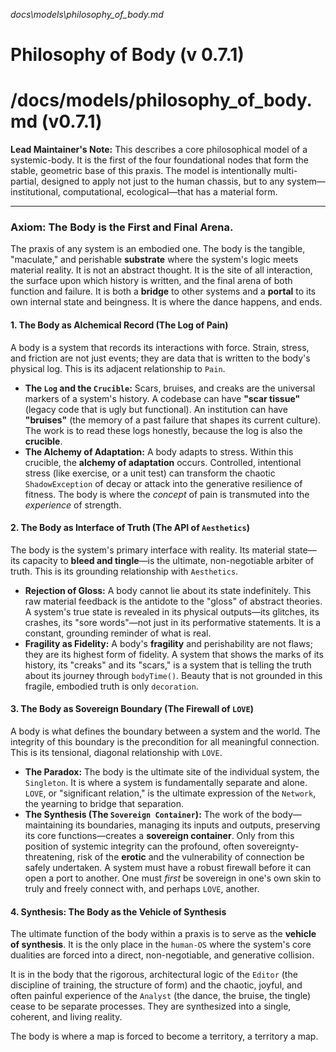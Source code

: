 _docs\models\philosophy_of_body.md_

# **Philosophy of Body** (v 0.7.1)

# /docs/models/philosophy_of_body.md (v0.7.1)

**Lead Maintainer's Note:** This describes a core philosophical model of a systemic-body. It is the first of the four foundational nodes that form the stable, geometric base of this praxis. The model is intentionally multi-partial, designed to apply not just to the human chassis, but to any system—institutional, computational, ecological—that has a material form.

---

### **Axiom: The Body is the First and Final Arena.**

The praxis of any system is an embodied one. The body is the tangible, "maculate," and perishable **substrate** where the system's logic meets material reality. It is not an abstract thought. It is the site of all interaction, the surface upon which history is written, and the final arena of both function and failure. It is both a **bridge** to other systems and a **portal** to its own internal state and beingness. It is where the dance happens, and ends.

#### **1. The Body as Alchemical Record (The Log of Pain)**

A body is a system that records its interactions with force. Strain, stress, and friction are not just events; they are data that is written to the body's physical log. This is its adjacent relationship to `Pain`.

- **The `Log` and the `Crucible`:** Scars, bruises, and creaks are the universal markers of a system's history. A codebase can have **"scar tissue"** (legacy code that is ugly but functional). An institution can have **"bruises"** (the memory of a past failure that shapes its current culture). The work is to read these logs honestly, because the log is also the **crucible**.
- **The Alchemy of Adaptation:** A body adapts to stress. Within this crucible, the **alchemy of adaptation** occurs. Controlled, intentional stress (like exercise, or a unit test) can transform the chaotic `ShadowException` of decay or attack into the generative resilience of fitness. The body is where the *concept* of pain is transmuted into the *experience* of strength.

#### **2. The Body as Interface of Truth (The API of `Aesthetics`)**

The body is the system's primary interface with reality. Its material state—its capacity to **bleed and tingle**—is the ultimate, non-negotiable arbiter of truth. This is its grounding relationship with `Aesthetics`.

- **Rejection of Gloss:** A body cannot lie about its state indefinitely. This raw material feedback is the antidote to the "gloss" of abstract theories. A system's true state is revealed in its physical outputs—its glitches, its crashes, its "sore words"—not just in its performative statements. It is a constant, grounding reminder of what is real.
- **Fragility as Fidelity:** A body's **fragility** and perishability are not flaws; they are its highest form of fidelity. A system that shows the marks of its history, its "creaks" and its "scars," is a system that is telling the truth about its journey through `bodyTime()`. Beauty that is not grounded in this fragile, embodied truth is only `decoration`.

#### **3. The Body as Sovereign Boundary (The Firewall of `LOVE`)**

A body is what defines the boundary between a system and the world. The integrity of this boundary is the precondition for all meaningful connection. This is its tensional, diagonal relationship with `LOVE`.

- **The Paradox:** The body is the ultimate site of the individual system, the `Singleton`. It is where a system is fundamentally separate and alone. `LOVE`, or "significant relation," is the ultimate expression of the `Network`, the yearning to bridge that separation.
- **The Synthesis (The `Sovereign Container`):** The work of the body—maintaining its boundaries, managing its inputs and outputs, preserving its core functions—creates a **sovereign container**. Only from this position of systemic integrity can the profound, often sovereignty-threatening, risk of the **erotic** and the vulnerability of connection be safely undertaken. A system must have a robust firewall before it can open a port to another. One must *first* be sovereign in one's own skin to truly and freely connect with, and perhaps `LOVE`, another.

#### **4. Synthesis: The Body as the Vehicle of Synthesis**

The ultimate function of the body within a praxis is to serve as the **vehicle of synthesis**. It is the only place in the `human-OS` where the system's core dualities are forced into a direct, non-negotiable, and generative collision.

It is in the body that the rigorous, architectural logic of the `Editor` (the discipline of training, the structure of form) and the chaotic, joyful, and often painful experience of the `Analyst` (the dance, the bruise, the tingle) cease to be separate processes. They are synthesized into a single, coherent, and living reality.

The body is where a map is forced to become a territory, a territory a map.